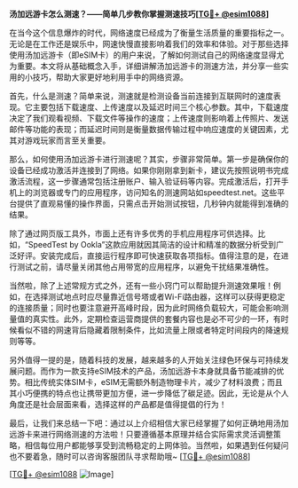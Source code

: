 **汤加远游卡怎么测速？——简单几步教你掌握测速技巧[[TG💪+ @esim1088](https://t.me/s/esim1088)]**

在当今这个信息爆炸的时代，网络速度已经成为了衡量生活质量的重要指标之一。无论是在工作还是娱乐中，网速快慢直接影响着我们的效率和体验。对于那些选择使用汤加远游卡（即eSIM卡）的用户来说，了解如何测试自己的网络速度显得尤为重要。本文将从基础概念入手，详细讲解汤加远游卡的测速方法，并分享一些实用的小技巧，帮助大家更好地利用手中的网络资源。

首先，什么是测速？简单来说，测速就是检测设备当前连接到互联网时的速度表现。它主要包括下载速度、上传速度以及延迟时间三个核心参数。其中，下载速度决定了我们观看视频、下载文件等操作的速度；上传速度则影响着上传照片、发送邮件等功能的表现；而延迟时间则是衡量数据传输过程中响应速度的关键因素，尤其对游戏玩家而言至关重要。

那么，如何使用汤加远游卡进行测速呢？其实，步骤非常简单。第一步是确保你的设备已经成功激活并连接到了网络。如果你刚刚拿到新卡，建议先按照说明书完成激活流程，这一步骤通常包括注册账户、输入验证码等内容。完成激活后，打开手机上的浏览器或专门的应用程序，访问知名的测速网站如speedtest.net。这些平台提供了直观易懂的操作界面，只需点击开始测试按钮，几秒钟内就能得到准确的结果。

除了通过网页版工具外，市面上还有许多优秀的手机应用程序可供选择。比如，“SpeedTest by Ookla”这款应用就因其简洁的设计和精准的数据分析受到广泛好评。安装完成后，直接运行程序即可快速获取各项指标。值得注意的是，在进行测试之前，请尽量关闭其他占用带宽的应用程序，以避免干扰结果准确性。

当然啦，除了上述常规方式之外，还有一些小窍门可以帮助提升测速效果哦！例如，在选择测试地点时应尽量靠近信号塔或者Wi-Fi路由器，这样可以获得更稳定的连接质量；同时也要注意避开高峰时段，因为此时网络负载较大，可能会影响测量值的真实性。此外，定期检查运营商提供的套餐内容也是必不可少的一环，有时候看似不错的网速背后隐藏着限制条件，比如流量上限或者特定时间段内的降速规则等等。

另外值得一提的是，随着科技的发展，越来越多的人开始关注绿色环保与可持续发展问题。而作为一款支持eSIM技术的产品，汤加远游卡本身就具备节能减排的优势。相比传统实体SIM卡，eSIM无需额外制造物理卡片，减少了材料浪费；而且其小巧便携的特点也让携带更加方便，进一步降低了碳足迹。因此，无论是从个人角度还是社会层面来看，选择这样的产品都是值得提倡的行为！

最后，让我们来总结一下吧：通过以上介绍相信大家已经掌握了如何正确地用汤加远游卡来进行网络测速的方法啦！只要遵循基本原理并结合实际需求灵活调整策略，相信每位用户都能够享受到流畅稳定的上网体验。当然啦，如果遇到任何疑问也不要着急，随时可以咨询客服团队寻求帮助哦~ [[TG💪+ @esim1088](https://t.me/s/esim1088)]

[[TG💪+ @esim1088](https://t.me/s/esim1088) ![Image](https://i.postimg.cc/4NQfJmqS/Snipaste-2025-05-13-00-14-12.png)]